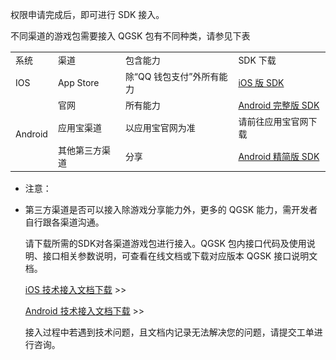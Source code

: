 权限申请完成后，即可进行 SDK 接入。

不同渠道的游戏包需要接入 QGSK 包有不同种类，请参见下表

<table>
  <tbody>
   <tr>
    <td>
     <span style="font-size:14px;">系统</span><br>
    </td>
    <td>
     <span style="font-size:14px;">渠道</span><br>
    </td>
    <td>
     <span style="font-size:14px;">包含能力</span><br>
    </td>
    <td>
     <span style="font-size:14px;">SDK 下载</span><br>
    </td>
   </tr>
   <tr>
    <td >
     <span style="font-size:14px;">IOS</span><br>
    </td>
    <td>
     <span style="font-size:14px;">App Store</span><br>
    </td>
    <td>
     <span style="font-size:14px;">除“QQ 钱包支付”外所有能力</span><br>
    </td>
    <td>
     <span style="font-size:14px;"><a href="https://share.weiyun.com/9a52cea509f22d5d2e74f5494e69c640">iOS 版 SDK</a></span>
    </td>
   </tr>
   <tr>
    <td rowspan="3">
     <span style="font-size:14px;">Android</span><br>
    </td>
    <td>
     <span style="font-size:14px;">官网</span><br>
    </td>
    <td>
     <span style="font-size:14px;">所有能力</span><br>
    </td>
    <td>
     <span style="font-size:14px;"><a href="https://share.weiyun.com/6745141244bffaa37b7560882462e289">Android 完整版 SDK</a></span><br>
    </td>
   </tr>
   <tr>
      <td>
     <span style="font-size:14px;">应用宝渠道</span><br>
    </td>
    <td>
     <span style="font-size:14px;">以应用宝官网为准</span><br>
    </td>
    <td>
     <span style="font-size:14px;">请前往应用宝官网下载
</span><br>
    </td>
   </tr>
   <tr>  
    <td>
     <span style="font-size:14px;">其他第三方渠道</span><br>
    </td>
    <td>
     <span style="font-size:14px;">分享</span><br>
    </td>
    <td>
     <span style="font-size:14px;"><a href="http://file.tapd.oa.com/pro/attachments/download/1010114221002097209/story">Android 精简版 SDK</a>
</span><br>
    </td>
   </tr>
  </tbody>
</table>


 
-  注意：
-  第三方渠道是否可以接入除游戏分享能力外，更多的 QGSK 能力，需开发者自行跟各渠道沟通。
 
    请下载所需的SDK对各渠道游戏包进行接入。QGSK 包内接口代码及使用说明、接口相关参数说明，可查看在线文档或下载对应版本 QGSK 接口说明文档。
    
    [iOS 技术接入文档下载](https://main.qcloudimg.com/raw/6d318b959dd419a6337c3267553f81fe.docx) >>

    [Android 技术接入文档下载](https://main.qcloudimg.com/raw/8ab85a7c434a57cb84b1ed1ddae116a0.docx) >>

    接入过程中若遇到技术问题，且文档内记录无法解决您的问题，请提交工单进行咨询。
